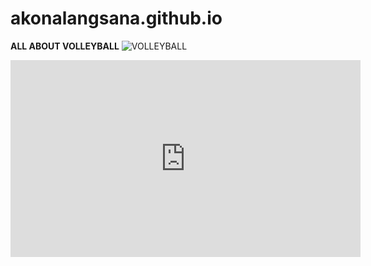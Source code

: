 # akonalangsana.github.io
**ALL ABOUT VOLLEYBALL**
![VOLLEYBALL](https://static.vecteezy.com/system/resources/previews/008/957/267/original/volleyball-icon-clipart-in-flat-animated-illustration-on-white-background-vector.jpg)
<iframe width="560" height="315" src="https://www.youtube.com/embed/nfLCpqLQR5E?si=jrj2YED0CmTKyPie" title="YouTube video player" frameborder="0" allow="accelerometer; autoplay; clipboard-write; encrypted-media; gyroscope; picture-in-picture; web-share" allowfullscreen></iframe>
